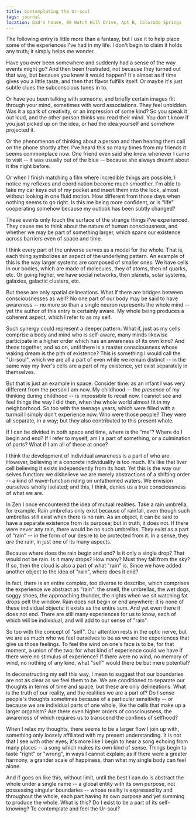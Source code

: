 ```yaml
---
title: Contemplating the Ur-soul
tags: journal
location: Dad's house, 90 Watch Hill Drive, Apt B, Colorado Springs
---
```


The following entry is little more than a fantasy, but I use it to help
place some of the experiences I've had in my life.  I don't begin to
claim it holds any truth; it simply helps me wonder.

Have you ever been somewhere and suddenly had a sense of the way events
might go?  And then been frustrated, not because they turned out that
way, but because you knew it would happen?  It's almost as if time gives
you a little taste, and then that flavor fulfills itself.  Or maybe it's
just subtle clues the subconscious tunes in to.

Or have you been talking with someone, and briefly certain images flit
through your mind, sometimes with word associations.  They feel
unbidden.  Was it a spark of creativity, or an impression of some kind?
So you speak it out loud, and the other person thinks you read their
mind.  You don't know if you just picked up on the idea, or had the idea
yourself and somehow projected it.

Or the phenomenon of thinking about a person and then hearing them call
on the phone shortly after.  I've heard this so many times from my
friends it seems commonplace now.  One friend even said she knew
whenever I came to visit -- it was usually out of the blue -- because
she always dreamt about it the night before.

Or when I finish matching a film where incredible things are possible, I
notice my reflexes and coordination become much smoother.  I'm able to
take my car keys out of my pocket and insert them into the lock, almost
without looking in one fluid motion.  How different from those days when
nothing seems to go right.  Is this me being more confident, or is
"life" cooperating somehow because my outlook has been subtly changed?

These events only touch the surface of the strange things I've
experienced.  They cause me to think about the nature of human
consciousness, and whether we may be part of something larger, which
spans our existence across barriers even of space and time.

I think every part of the universe serves as a model for the whole.
That is, each thing symbolizes an aspect of the underlying pattern.  An
example of this is the way larger systems are composed of smaller ones.
We have cells in our bodies, which are made of molecules, they of atoms,
then of quarks, etc.  Or going higher, we have social networks, then
planets, solar systems, galaxies, galactic clusters, etc.

But these are only spatial delineations.  What if there are bridges
between consciousnesses as well?  No one part of our body may be said to
have awareness -- no more so than a single neuron represents the whole
mind -- yet the author of this entry is certainly aware.  My whole being
produces a coherent aspect, which I refer to as my self.

Such synergy could represent a deeper pattern.  What if, just as my
cells comprise a body and mind who is self-aware, many minds likewise
participate in a higher order which has an awareness of its own kind?
And these together, and so on, until there is a master consciousness
whose waking dream is the pith of existence?  This is something I would
call the "Ur-soul", which we are all a part of even while we remain
distinct -- in the same way my liver's cells are a part of my existence,
yet exist separately in themselves.

But that is just an example in space.  Consider time: as an infant I was
very different from the person I am now.  My childhood -- the *presence*
of my thinking during childhood -- is impossible to recall now.  I
cannot see and feel things the way I did then, when the whole world
almost fit in my neighborhood.  So too with the teenage years, which
were filled with a turmoil I simply don't experience now.  Who were
those people?  They were all separate, in a way; but they also
contributed to this present whole.

If I can be divided in both space and time, where is the "me"?  Where do
I begin and end?  If I refer to myself, am I a part of something, or a
culmination of parts?  What if I am all of these at once?

I think the development of individual awareness is a part of who are.
However, believing in a concrete individuality is too much.  It's like
that liver cell believing it exists independently from its host.  Yet
this is the way our selves function: we disbelieve we are merely
abstractions of a shifting order -- a kind of wave-function riding on
unfathomed waters.  We envision ourselves wholly isolated; and this, I
think, denies us a true consciousness of what we are.

In Zen I once encountered the idea of mutual realities.  Take a rain
umbrella, for example.  Rain umbrellas only exist because of rainfall,
even though such umbrellas still exist when there is no rain.  As an
object, it can be said to have a separate existence from its purpose;
but in truth, it does not.  If there were never any rain, there would be
no such umbrellas.  They exist as a part of "rain" -- in the form of our
desire to be protected from it.  In a sense, they *are* the rain, in just
one of its many aspects.

Because where does the rain begin and end?  Is it only a single drop?
That would not be rain.  Is it many drops?  How many?  Must they fall
from the sky?  If so, then the cloud is also a part of what "rain" is.
Since we have added another object to the idea of "rain", where does it
end?

In fact, there is an entire complex, too diverse to describe, which
comprises the experience we abstract as "rain": the smell, the
umbrellas, the wet dogs, soggy shoes, the approaching thunder, the
nights when we sit watching fat drops pelt the window.  Rain does not
begin or end anywhere; it is none of these individual objects: it exists
as the entire sum.  And yet even there it does not end.  There are still
many experiences for us to know, each of which will be individual, and
will add to our sense of "rain".

So too with the concept of "self".  Our attention rests in the optic
nerve, but we are as much who we feel ourselves to be as we are the
experiences that give us those feelings.  To feel the wind on one's face
is to be, for that moment, a union of the two: for what kind of
experience could we have if there were no stimulus of experience?  If
there were no wind, no memory of wind, no nothing of any kind, what
"self" would there be but mere potential?

In deconstructing my self this way, I mean to suggest that our
boundaries are not as clear as we feel them to be.  We are conditioned
to separate our thoughts in terms of time and space, but these are only
delineations.  What is the truth of our reality, and the realities we
are a part of?  Do I sense people's thoughts sometimes because of a
particular sensitivity -- or because we are individual parts of one
whole, like the cells that make up a larger organism?  Are there even
higher orders of consciousness, the awareness of which requires us to
transcend the confines of selfhood?

When I relax my thoughts, there seems to be a larger flow I join up
with, something only loosely affiliated with my present understanding.
It is not that I see with other eyes; it's more like I begin to hear a
song echoing from many places -- a song which makes its own kind of
sense.  Things begin to taste "right" or "wrong", in ways I cannot
explain; as if there were a greater harmony, a grander scale of
happiness, than what my single body can feel alone.

And if goes on like this, without limit, until the best I can do is
abstract the whole under a single name -- a global entity with its own
purpose, not possessing singular boundaries -- whose reality is
expressed by and throughout the whole, each part having its own purpose
and yet summing to produce the whole.  What is this?  Do I exist to be a
part of its self-knowing?  To contemplate and feel the Ur-soul?


